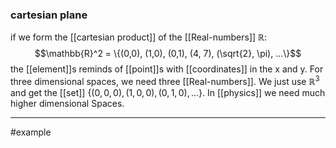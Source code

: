 ### cartesian plane
if we form the [[cartesian product]] of the [[Real-numbers]] $\mathbb{R}:$ 
$$\mathbb{R}^2 = \{(0,0), (1,0), (0,1), (4, 7), (\sqrt{2}, \pi), ...\}$$
the [[element]]s reminds of [[point]]s with [[coordinates]] in the x and y. For three dimensional spaces, we need three [[Real-numbers]]. We just use $\mathbb{R}^3$ and get the [[set]] $\{(0,0, 0), (1,0, 0), (0,1, 0),...\}$.
In [[physics]] we need much higher dimensional Spaces.

***
#example 
